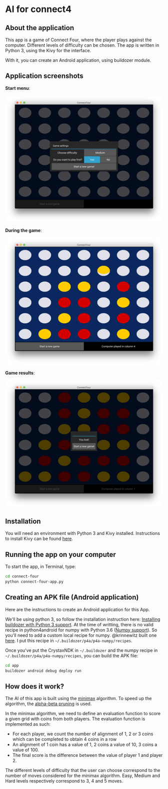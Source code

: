 # AI for connect4

## About the application

This app is a game of Connect Four, where the player plays against the computer. Different levels of difficulty can be chosen.
The app is written in Python 3, using the Kivy for the interface.

With it, you can create an Android application, using buildozer module.


## Application screenshots

**Start menu**:

![start menu](screenshots/start-menu.png)

**During the game**:

![animation.png](screenshots/animation.png)

**Game results**:

![results](screenshots/results.png)


## Installation

You will need an environment with Python 3 and Kivy installed. Instructions to install Kivy can be found [here](https://kivy.org/docs/installation/installation.html).


## Running the app on your computer

To start the app, in Terminal, type:

```bash
cd connect-four
python connect-four-app.py
```

## Creating an APK file (Android application)
Here are the instructions to create an Android application for this App.

We'll be using python 3, so follow the installation instruction here: [Installing buildozer with Python 3 support](https://github.com/kivy/buildozer#installing-buildozer-with-python3-support).
At the time of writting, there is no valid recipe in python4android for numpy with Python 3.6 ([Numpy support](https://github.com/kivy/python-for-android/issues/882)). So you'll need to add a custom local recipe for numpy. @krinnewitz built one [here](https://github.com/kivy/python-for-android/issues/882). I put this recipe in `~/.buildozer/p4a/p4a-numpy/recipes`.

Once you've put the CrystaxNDK in `~/.buildozer` and the numpy recipe in `~/.buildozer/p4a/p4a-numpy/recipes`, you can build the APK file:

```bash
cd app 
buildozer android debug deploy run
```

## How does it work?

The AI of this app is built using the [minimax](https://en.wikipedia.org/wiki/Minimax) algorithm. To speed up the algorithm, the [alpha-beta pruning](https://en.wikipedia.org/wiki/Alpha%E2%80%93beta_pruning) is used. 

In the minimax algorithm, we need to define an evaluation function to score a given grid with coins from both players. The evaluation function is implemented as such:
- For each player, we count the number of alignment of 1, 2 or 3 coins which can be completed to obtain 4 coins in a row
- An alignment of 1 coin has a value of 1, 2 coins a value of 10, 3 coins a value of 100.
- The final score is the difference between the value of player 1 and player 2.

The different levels of difficulty that the user can choose correspond to the number of moves considered for the minimax algorithm. Easy, Medium and Hard levels respectively correspond to 3, 4 and 5 moves.

